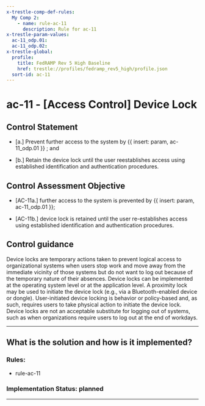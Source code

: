 ```yaml
---
x-trestle-comp-def-rules:
  My Comp 2:
    - name: rule-ac-11
      description: Rule for ac-11
x-trestle-param-values:
  ac-11_odp.01:
  ac-11_odp.02:
x-trestle-global:
  profile:
    title: FedRAMP Rev 5 High Baseline
    href: trestle://profiles/fedramp_rev5_high/profile.json
  sort-id: ac-11
---
```


# ac-11 - \[Access Control\] Device Lock

## Control Statement

- \[a.\] Prevent further access to the system by {{ insert: param, ac-11_odp.01 }} ; and

- \[b.\] Retain the device lock until the user reestablishes access using established identification and authentication procedures.

## Control Assessment Objective

- \[AC-11a.\] further access to the system is prevented by {{ insert: param, ac-11_odp.01 }};

- \[AC-11b.\] device lock is retained until the user re-establishes access using established identification and authentication procedures.

## Control guidance

Device locks are temporary actions taken to prevent logical access to organizational systems when users stop work and move away from the immediate vicinity of those systems but do not want to log out because of the temporary nature of their absences. Device locks can be implemented at the operating system level or at the application level. A proximity lock may be used to initiate the device lock (e.g., via a Bluetooth-enabled device or dongle). User-initiated device locking is behavior or policy-based and, as such, requires users to take physical action to initiate the device lock. Device locks are not an acceptable substitute for logging out of systems, such as when organizations require users to log out at the end of workdays.

______________________________________________________________________

## What is the solution and how is it implemented?

<!-- For implementation status enter one of: implemented, partial, planned, alternative, not-applicable -->

<!-- Note that the list of rules under ### Rules: is read-only and changes will not be captured after assembly to JSON -->

<!-- Add control implementation description here for control: ac-11 -->

### Rules:

  - rule-ac-11

### Implementation Status: planned

______________________________________________________________________

